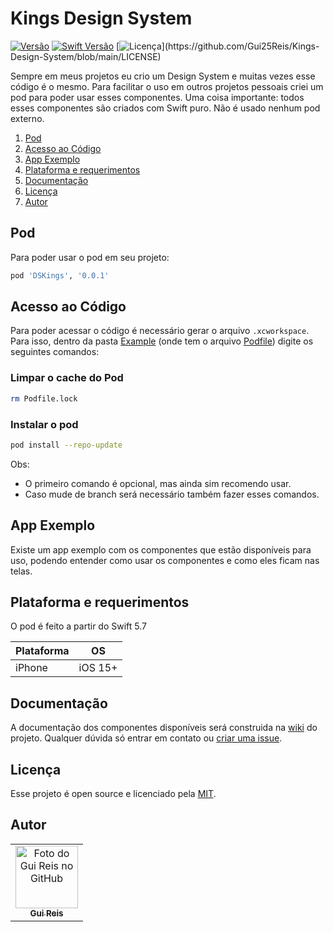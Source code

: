# Kings Design System
[![Versão](https://img.shields.io/badge/versão-0.0.1-orange)](https://github.com/Gui25Reis/Kings-Design-System/releases/tag/0.0.1)
[![Swift Versão](https://img.shields.io/badge/swift-v5.7+-blue?logo=swift)](https://swift.org/download/#releases)
[![Licença](https://img.shields.io/badge/licença-MIT-brightgreen?)](https://github.com/Gui25Reis/Kings-Design-System/blob/main/LICENSE)
<!-- ![Plataforma](https://img.shields.io/badge/plataforma-IOS-lightgrey?logo=ios) -->
<!-- ![Framework](https://img.shields.io/badge/framework-UIKit-red?logo=uikit) -->
<!-- ![Tamanho](https://img.shields.io/badge/tamanho-0%20MB-blue) -->

<!-- 
![Capa]()

<p align="center">
    <a href="">
        <img src=""/>
    </a>
</p> 
-->

Sempre em meus projetos eu crio um Design System e muitas vezes esse código é o mesmo. Para facilitar o uso em outros projetos pessoais criei um pod para poder usar esses componentes.
Uma coisa importante: todos esses componentes são criados com Swift puro. Não é usado nenhum pod externo.

1. [Pod](#pod)
2. [Acesso ao Código](#acesso-ao-código)
3. [App Exemplo](#app-exemplo)
4. [Plataforma e requerimentos](#plataforma-e-requerimentos)
5. [Documentação](#documentação)
6. [Licença](#licença)
7. [Autor](#autor)

## Pod
Para poder usar o pod em seu projeto:

```ruby
pod 'DSKings', '0.0.1'
```

## Acesso ao Código
Para poder acessar o código é necessário gerar o arquivo `.xcworkspace`. Para isso, dentro da pasta [Example](https://github.com/Gui25Reis/Kings-Design-System/tree/main/Example) (onde tem o arquivo [Podfile](https://github.com/Gui25Reis/Kings-Design-System/blob/main/Example/Podfile)) digite os seguintes comandos:

### Limpar o cache do Pod
```bash
rm Podfile.lock
```

### Instalar o pod
```bash
pod install --repo-update
```

Obs:
- O primeiro comando é opcional, mas ainda sim recomendo usar. 
- Caso mude de branch será necessário também fazer esses comandos.

## App Exemplo
Existe um app exemplo com os componentes que estão disponíveis para uso, podendo entender como usar os componentes e como eles ficam nas telas.

## Plataforma e requerimentos
O pod é feito a partir do Swift 5.7

| **Plataforma** |   **OS**    |
|----------------|:-----------:|
iPhone           | iOS 15+     |


## Documentação
A documentação dos componentes disponíveis será construida na [wiki](https://github.com/Gui25Reis/Kings-Design-System/wiki) do projeto. Qualquer dúvida só entrar em contato ou [criar uma issue](https://github.com/Gui25Reis/Kings-Design-System/issues/new/choose).


## Licença
Esse projeto é open source e licenciado pela [MIT](https://github.com/Gui25Reis/Kings-Design-System/blob/main/LICENSE).


## Autor
<table>
    <tr>
        <td align="center">
            <a href="https://github.com/Gui25Reis">
                <img src="https://avatars1.githubusercontent.com/u/48360732" width="100px;" alt="Foto do Gui Reis no GitHub"/><br>
                <sub>
                    <b>Gui Reis</b>
                </sub>
            </a>
        </td>
    </tr>
</table>
